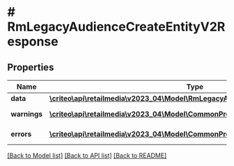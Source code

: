 # # RmLegacyAudienceCreateEntityV2Response

## Properties

Name | Type | Description | Notes
------------ | ------------- | ------------- | -------------
**data** | [**\criteo\api\retailmedia\v2023_04\Model\RmLegacyAudienceCreateEntityV2Resource**](RmLegacyAudienceCreateEntityV2Resource.md) |  | [optional]
**warnings** | [**\criteo\api\retailmedia\v2023_04\Model\CommonProblem[]**](CommonProblem.md) |  | [optional] [readonly]
**errors** | [**\criteo\api\retailmedia\v2023_04\Model\CommonProblem[]**](CommonProblem.md) |  | [optional] [readonly]

[[Back to Model list]](../../README.md#models) [[Back to API list]](../../README.md#endpoints) [[Back to README]](../../README.md)
